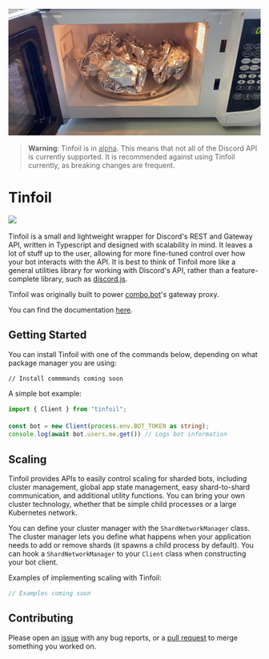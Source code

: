 ![Tinfoil Logo](assets/tinfoil.jpeg "Tinfoil Logo")


> **Warning**: Tinfoil is in <ins>alpha</ins>. This means that not all of the Discord API is currently supported. It is recommended against using Tinfoil currently, as breaking changes are frequent.

# Tinfoil
[![](https://dcbadge.vercel.app/api/server/CXhCTscDfc)](https://discord.gg/CXhCTscDfc)


Tinfoil is a small and lightweight wrapper for Discord's REST and Gateway API, written in Typescript and designed with scalability in mind. It leaves a lot of stuff up to the user, allowing for more fine-tuned control over how your bot interacts with the API. It is best to think of Tinfoil more like a general utilities library for working with Discord's API, rather than a feature-complete library, such as [discord.js](https://discord.js.org).

Tinfoil was originally built to power [combo.bot](https://discord.gg/J3rYDmbjU4)'s gateway proxy.

You can find the documentation [here](https://example.com).

## Getting Started
You can install Tinfoil with one of the commands below, depending on what package manager you are using:
```
// Install commmands coming soon
```

A simple bot example:
```ts
import { Client } from "tinfoil";

const bot = new Client(process.env.BOT_TOKEN as string);
console.log(await bot.users.me.get()) // Logs bot information
```

## Scaling

Tinfoil provides APIs to easily control scaling for sharded bots, including cluster management, global app state management, easy shard-to-shard communication, and additional utility functions. You can bring your own cluster technology, whether that be simple child processes or a large Kubernetes network.

You can define your cluster manager with the `ShardNetworkManager` class. The cluster manager lets you define what happens when your application needs to add or remove shards (it spawns a child process by default). You can hook a `ShardNetworkManager` to your `Client` class when constructing your bot client.

Examples of implementing scaling with Tinfoil:
```ts
// Examples coming soon
```

## Contributing

Please open an [issue](https://github.com/bremea/tinfoil/issues/new) with any bug reports, or a [pull request](https://github.com/bremea/tinfoil/compare) to merge something you worked on.
